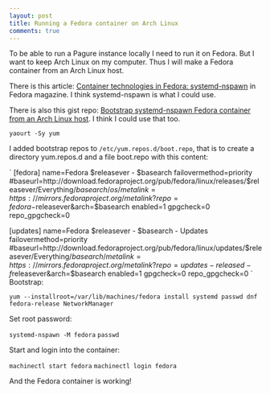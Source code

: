```yaml
---
layout: post
title: Running a Fedora container on Arch Linux
comments: true
---
```


To be able to run a Pagure instance locally I need to run it on Fedora. But 
I want to keep Arch Linux on my computer. Thus I will make a Fedora container 
from an Arch Linux host.

There is this article: [Container technologies in Fedora: systemd-nspawn](https://fedoramagazine.org/container-technologies-fedora-systemd-nspawn/)
in Fedora magazine. I think systemd-nspawn is what I could use.

There is also this gist repo: [Bootstrap systemd-nspawn Fedora container from an Arch
Linux host](https://gist.github.com/jdnavarro/65c8284cc67a6ae2c5ee).
I think I could use that too.

`yaourt -Sy yum`

I added bootstrap repos to `/etc/yum.repos.d/boot.repo`,
that is to create a directory yum.repos.d and a file boot.repo with this content:

`
[fedora]
name=Fedora $releasever - $basearch
failovermethod=priority
#baseurl=http://download.fedoraproject.org/pub/fedora/linux/releases/$releasever/Everything/$basearch/os/
metalink=https://mirrors.fedoraproject.org/metalink?repo=fedora-$releasever&arch=$basearch
enabled=1
gpgcheck=0
repo_gpgcheck=0

[updates]
name=Fedora $releasever - $basearch - Updates
failovermethod=priority
#baseurl=http://download.fedoraproject.org/pub/fedora/linux/updates/$releasever/Everything/$basearch/
metalink=https://mirrors.fedoraproject.org/metalink?repo=updates-released-f$releasever&arch=$basearch
enabled=1
gpgcheck=0
repo_gpgcheck=0
`
Bootstrap:

`yum --installroot=/var/lib/machines/fedora install systemd passwd dnf fedora-release NetworkManager`

Set root password:

`systemd-nspawn -M fedora`
`passwd`

Start and login into the container:

`machinectl start fedora`
`machinectl login fedora`

And the Fedora container is working!
